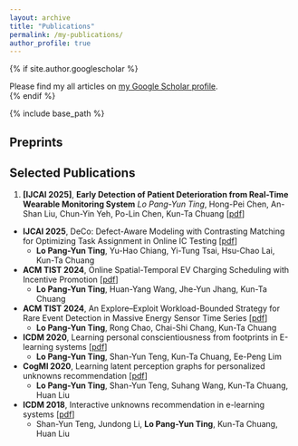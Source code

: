 ```yaml
---
layout: archive
title: "Publications"
permalink: /my-publications/
author_profile: true
---
```


{% if site.author.googlescholar %}
  <div class="wordwrap">Please find my all articles on <a href="{{site.author.googlescholar}}">my Google Scholar profile</a>.</div>
{% endif %}

{% include base_path %}

Preprints
-----



Selected Publications
-----
1. **[IJCAI 2025]**, **Early Detection of Patient Deterioration from Real-Time Wearable Monitoring System** *Lo Pang-Yun Ting*, Hong-Pei Chen, An-Shan Liu, Chun-Yin Yeh, Po-Lin Chen, Kun-Ta Chuang [[pdf](https://arxiv.org/pdf/2505.01305?)]
- **IJCAI 2025**, DeCo: Defect-Aware Modeling with Contrasting Matching for Optimizing Task Assignment in Online IC Testing [[pdf](https://arxiv.org/pdf/2505.00278)]
  - **Lo Pang-Yun Ting**, Yu-Hao Chiang, Yi-Tung Tsai, Hsu-Chao Lai, Kun-Ta Chuang
- **ACM TIST 2024**, Online Spatial-Temporal EV Charging Scheduling with Incentive Promotion [[pdf](https://dl.acm.org/doi/full/10.1145/3678180)]
  - **Lo Pang-Yun Ting**, Huan-Yang Wang, Jhe-Yun Jhang, Kun-Ta Chuang
- **ACM TIST 2024**, An Explore–Exploit Workload-Bounded Strategy for Rare Event Detection in Massive Energy Sensor Time Series [[pdf](https://dl.acm.org/doi/full/10.1145/3657641)]
  - **Lo Pang-Yun Ting**, Rong Chao, Chai-Shi Chang, Kun-Ta Chuang
- **ICDM 2020**, Learning personal conscientiousness from footprints in E-learning systems [[pdf](https://ieeexplore.ieee.org/stamp/stamp.jsp?arnumber=9338404)]
  - **Lo Pang-Yun Ting**, Shan-Yun Teng, Kun-Ta Chuang, Ee-Peng Lim
- **CogMI 2020**, Learning latent perception graphs for personalized unknowns recommendation [[pdf](https://ieeexplore.ieee.org/stamp/stamp.jsp?arnumber=9319281)]
  - **Lo Pang-Yun Ting**, Shan-Yun Teng, Suhang Wang, Kun-Ta Chuang, Huan Liu
- **ICDM 2018**, Interactive unknowns recommendation in e-learning systems [[pdf](https://ieeexplore.ieee.org/stamp/stamp.jsp?arnumber=8594874)]
  - Shan-Yun Teng, Jundong Li, **Lo Pang-Yun Ting**, Kun-Ta Chuang, Huan Liu


